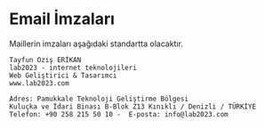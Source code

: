 # Email İmzaları

Maillerin imzaları aşağıdaki standartta olacaktır.

````
Tayfun Öziş ERİKAN
lab2023 - internet teknolojileri
Web Geliştirici & Tasarımcı
www.lab2023.com

Adres: Pamukkale Teknoloji Geliştirme Bölgesi
Kuluçka ve İdari Binası B-Blok Z13 Kınıklı / Denizli / TÜRKİYE
Telefon: +90 258 215 50 10 -  E-posta: info@lab2023.com
````
